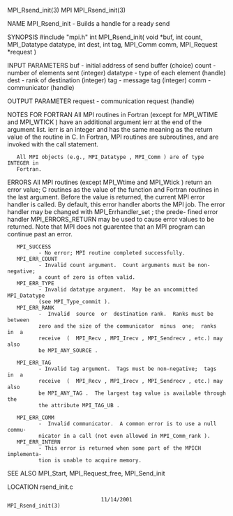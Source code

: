 MPI_Rsend_init(3)                     MPI                    MPI_Rsend_init(3)



NAME
       MPI_Rsend_init -  Builds a handle for a ready send

SYNOPSIS
       #include "mpi.h"
       int MPI_Rsend_init( void *buf, int count, MPI_Datatype datatype, int dest,
                          int tag, MPI_Comm comm, MPI_Request *request )

INPUT PARAMETERS
       buf    - initial address of send buffer (choice)
       count  - number of elements sent (integer)
       datatype
              - type of each element (handle)
       dest   - rank of destination (integer)
       tag    - message tag (integer)
       comm   - communicator (handle)


OUTPUT PARAMETER
       request
              - communication request (handle)


NOTES FOR FORTRAN
       All  MPI routines in Fortran (except for MPI_WTIME and MPI_WTICK ) have
       an additional argument ierr at the end of the argument list.   ierr  is
       an  integer and has the same meaning as the return value of the routine
       in C.  In Fortran, MPI routines are subroutines, and are  invoked  with
       the call statement.

       All MPI objects (e.g., MPI_Datatype , MPI_Comm ) are of type INTEGER in
       Fortran.


ERRORS
       All MPI routines (except MPI_Wtime and  MPI_Wtick  )  return  an  error
       value;  C routines as the value of the function and Fortran routines in
       the last argument.  Before the value is returned, the current MPI error
       handler  is called.  By default, this error handler aborts the MPI job.
       The error handler may be changed with MPI_Errhandler_set ;  the  prede-
       fined error handler MPI_ERRORS_RETURN may be used to cause error values
       to be returned.  Note that MPI does not guarentee that an  MPI  program
       can continue past an error.

       MPI_SUCCESS
              - No error; MPI routine completed successfully.
       MPI_ERR_COUNT
              - Invalid count argument.  Count arguments must be non-negative;
              a count of zero is often valid.
       MPI_ERR_TYPE
              - Invalid datatype argument.  May be an uncommitted MPI_Datatype
              (see MPI_Type_commit ).
       MPI_ERR_RANK
              -  Invalid  source  or  destination rank.  Ranks must be between
              zero and the size of the communicator  minus  one;  ranks  in  a
              receive  (  MPI_Recv , MPI_Irecv , MPI_Sendrecv , etc.) may also
              be MPI_ANY_SOURCE .

       MPI_ERR_TAG
              - Invalid tag argument.  Tags must be non-negative;  tags  in  a
              receive  (  MPI_Recv , MPI_Irecv , MPI_Sendrecv , etc.) may also
              be MPI_ANY_TAG .  The largest tag value is available through the
              the attribute MPI_TAG_UB .

       MPI_ERR_COMM
              -  Invalid communicator.  A common error is to use a null commu-
              nicator in a call (not even allowed in MPI_Comm_rank ).
       MPI_ERR_INTERN
              - This error is returned when some part of the MPICH implementa-
              tion is unable to acquire memory.


SEE ALSO
       MPI_Start, MPI_Request_free, MPI_Send_init

LOCATION
       rsend_init.c



                                  11/14/2001                 MPI_Rsend_init(3)
